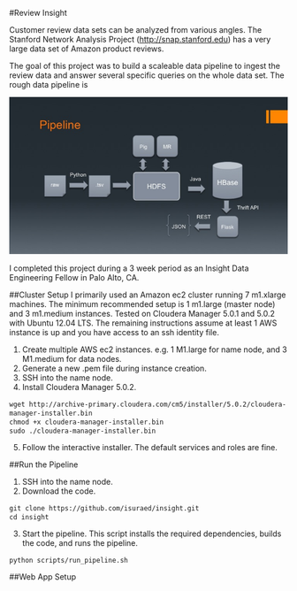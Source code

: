 #Review Insight

Customer review data sets can be analyzed from various angles. The Stanford Network Analysis Project (http://snap.stanford.edu) has a very large data set of Amazon product reviews. 

The goal of this project was to build a scaleable data pipeline to ingest the review data and answer several specific queries on the whole data set. The rough data pipeline is

![alt tag](https://raw.githubusercontent.com/isuraed/insight/master/pipeline.jpg)

I completed this project during a 3 week period as an Insight Data Engineering Fellow in Palo Alto, CA.

##Cluster Setup
I primarily used an Amazon ec2 cluster running 7 m1.xlarge machines. The minimum recommended setup is 1 m1.large (master node) and 3 m1.medium instances. Tested on Cloudera Manager 5.0.1 and 5.0.2 with Ubuntu 12.04 LTS. The remaining instructions assume at least 1 AWS instance is up and you have access to an ssh identity file. 

1. Create multiple AWS ec2 instances. e.g. 1 M1.large for name node, and 3 M1.medium for data nodes.
2. Generate a new .pem file during instance creation.
3. SSH into the name node.
4. Install Cloudera Manager 5.0.2.
```
wget http://archive-primary.cloudera.com/cm5/installer/5.0.2/cloudera-manager-installer.bin
chmod +x cloudera-manager-installer.bin
sudo ./cloudera-manager-installer.bin
```
5. Follow the interactive installer. The default services and roles are fine.

##Run the Pipeline
1. SSH into the name node.
2. Download the code.
```
git clone https://github.com/isuraed/insight.git
cd insight
```
3. Start the pipeline. This script installs the required dependencies, builds the code, and runs the pipeline.
```
python scripts/run_pipeline.sh
```

##Web App Setup

